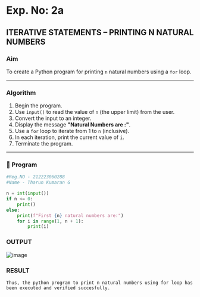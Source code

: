 # Exp. No: 2a  
## ITERATIVE STATEMENTS – PRINTING N NATURAL NUMBERS

###  Aim
To create a Python program for printing `n` natural numbers using a `for` loop.

---

###  Algorithm

1. Begin the program.
2. Use `input()` to read the value of `n` (the upper limit) from the user.
3. Convert the input to an integer.
4. Display the message **"Natural Numbers are :"**.
5. Use a `for` loop to iterate from 1 to `n` (inclusive).
6. In each iteration, print the current value of `i`.
7. Terminate the program.

---

### 🧾 Program

```python
#Reg.NO - 212223060288
#Name - Tharun Kumaran G

n = int(input())
if n <= 0:
    print()
else:
    print(f"First {n} natural numbers are:")
    for i in range(1, n + 1):
        print(i)

```
### OUTPUT

![image](https://github.com/user-attachments/assets/82a31238-8341-4ae7-a6ed-3c7fdfafd4ea)

### RESULT
```
Thus, the python program to print n natural numbers using for loop has been executed and verified succesfully.
```

